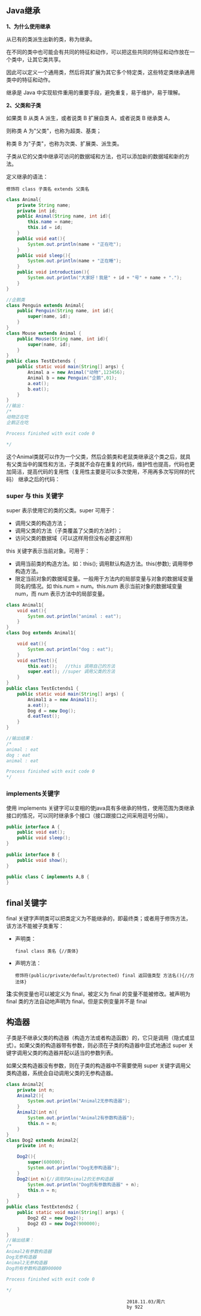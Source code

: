 ## Java继承

**1、为什么使用继承**

从已有的类派生出新的类，称为继承。

在不同的类中也可能会有共同的特征和动作，可以把这些共同的特征和动作放在一个类中，让其它类共享。

因此可以定义一个通用类，然后将其扩展为其它多个特定类，这些特定类继承通用类中的特征和动作。

继承是 Java 中实现软件重用的重要手段，避免重复，易于维护，易于理解。

**2、父类和子类**

如果类 B 从类 A 派生，或者说类 B 扩展自类 A，或者说类 B 继承类 A，

则称类 A 为"父类"，也称为超类、基类；

称类 B 为"子类"，也称为次类、扩展类、派生类。

子类从它的父类中继承可访问的数据域和方法，也可以添加新的数据域和新的方法。

定义继承的语法：

```
修饰符 class 子类名 extends 父类名
```

```java
class Animal{
    private String name;
    private int id;
    public Animal(String name, int id){
        this.name = name;
        this.id = id;
    }
    public void eat(){
        System.out.println(name + "正在吃");
    }
    public void sleep(){
        System.out.println(name + "正在睡");
    }
    public void introduction(){
        System.out.println("大家好！我是" + id + "号" + name + ".");
    }
}

//企鹅类
class Penguin extends Animal{
    public Penguin(String name, int id){
        super(name, id);
    }
}
class Mouse extends Animal {
    public Mouse(String name, int id){
        super(name, id);
    }
}
public class TestExtends {
    public static void main(String[] args) {
        Animal a = new Animal("动物",123456);
        Animal b = new Penguin("企鹅",01);
        a.eat();
        b.eat();
    }
}
//输出：
/*
动物正在吃
企鹅正在吃

Process finished with exit code 0

*/
```

这个Animal类就可以作为一个父类，然后企鹅类和老鼠类继承这个类之后，就具有父类当中的属性和方法，子类就不会存在重复的代码，维护性也提高，代码也更加简洁，提高代码的复用性（复用性主要是可以多次使用，不用再多次写同样的代码） 继承之后的代码： 

### super 与 this 关键字

super 表示使用它的类的父类。super 可用于：

- 调用父类的构造方法；
- 调用父类的方法（子类覆盖了父类的方法时）；
- 访问父类的数据域（可以这样用但没有必要这样用）

this 关键字表示当前对象。可用于：

- 调用当前类的构造方法。如：this(); 调用默认构造方法。this(参数); 调用带参构造方法。
- 限定当前对象的数据域变量。一般用于方法内的局部变量与对象的数据域变量同名的情况。如 this.num = num。this.num 表示当前对象的数据域变量 num，而 num 表示方法中的局部变量。

```java
class Animal1{
    void eat(){
        System.out.println("animal : eat");
    }
}
class Dog extends Animal1{

    void eat(){
        System.out.println("dog : eat");
    }
    void eatTest(){
        this.eat();   //this 调用自己的方法
        super.eat(); //super 调用父类的方法
    }
}
public class TestEctends1 {
    public static void main(String[] args) {
        Animal1 a = new Animal1();
        a.eat();
        Dog d = new Dog();
        d.eatTest();
    }
}

//输出结果：
/*
animal : eat
dog : eat
animal : eat

Process finished with exit code 0
*/
```

### implements关键字

使用 implements 关键字可以变相的使java具有多继承的特性，使用范围为类继承接口的情况，可以同时继承多个接口（接口跟接口之间采用逗号分隔）。

```java
public interface A {
    public void eat();
    public void sleep();
}
 
public interface B {
    public void show();
}
 
public class C implements A,B {
}
```



## final关键字

final 关键字声明类可以把类定义为不能继承的，即最终类；或者用于修饰方法，该方法不能被子类重写：

- 声明类：

  ```
  final class 类名 {//类体}
  ```

- 声明方法：

  ```
  修饰符(public/private/default/protected) final 返回值类型 方法名(){//方法体}
  ```

**注**:实例变量也可以被定义为 final，被定义为 final 的变量不能被修改。被声明为 final 类的方法自动地声明为 final，但是实例变量并不是 final

## 构造器

子类是不继承父类的构造器（构造方法或者构造函数）的，它只是调用（隐式或显式）。如果父类的构造器带有参数，则必须在子类的构造器中显式地通过 super 关键字调用父类的构造器并配以适当的参数列表。

如果父类构造器没有参数，则在子类的构造器中不需要使用 super 关键字调用父类构造器，系统会自动调用父类的无参构造器。

```java
class Animal2{
    private int n;
    Animal2(){
        System.out.println("Animal2无参构造器");
    }
    Animal2(int n){
        System.out.println("Animal2有参数构造器");
        this.n = n;
    }
}
class Dog2 extends Animal2{
    private int n;

    Dog2(){
        super(600000);
        System.out.println("Dog无参构造器");
    }
    Dog2(int n){//调用的Animal2的无参构造器
        System.out.println("Dog的有参数构造器" + n);
        this.n = n;
    }
}
public class TestExtends2 {
    public static void main(String[] args) {
        Dog2 d2 = new Dog2();
        Dog2 d3 = new Dog2(900000);
    }
}
//输出结果：
/*
Animal2有参数构造器
Dog无参构造器
Animal2无参构造器
Dog的有参数构造器900000

Process finished with exit code 0

*/
```

                                                 2018.11.03/周六
                                                 by 922